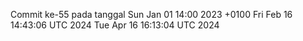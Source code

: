Commit ke-55 pada tanggal Sun Jan 01 14:00 2023 +0100
Fri Feb 16 14:43:06 UTC 2024
Tue Apr 16 16:13:04 UTC 2024
